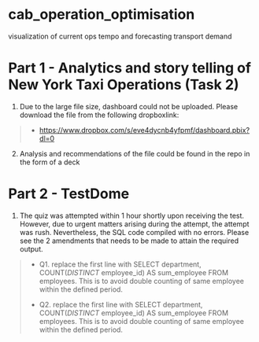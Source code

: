 # cab_operation_optimisation
visualization of current ops tempo and forecasting transport demand


# Part 1 - Analytics and story telling of New York Taxi Operations (Task 2)
1. Due to the large file size, dashboard could not be uploaded. Please download the file from the following dropboxlink:
> * https://www.dropbox.com/s/eve4dycnb4yfpmf/dashboard.pbix?dl=0
2. Analysis and recommendations of the file could be found in the repo in the form of a deck

# Part 2 - TestDome
1) The quiz was attempted within 1 hour shortly upon receiving the test. However, due to urgent matters arising during the attempt, the attempt was rush. Nevertheless, the SQL code compiled with no errors. Please see the 2 amendments that needs to be made to attain the required output. 

>* Q1. replace the first line with SELECT  department, COUNT(*DISTINCT* employee_id) AS sum_employee FROM employees. This is to avoid double counting of same employee within the defined period. 
>
>* Q2. replace the first line with SELECT  department, COUNT(*DISTINCT* employee_id) AS sum_employee FROM employees. This is to avoid double counting of same employee within the defined period. 
